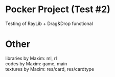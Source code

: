# Pocker Project (Test #2)
Testing of RayLib + Drag&Drop functional

# Other
libraries by Maxim: ml, rl\
codes by Maxim: game, main\
textures by Maxim: res/card, res/cardtype
